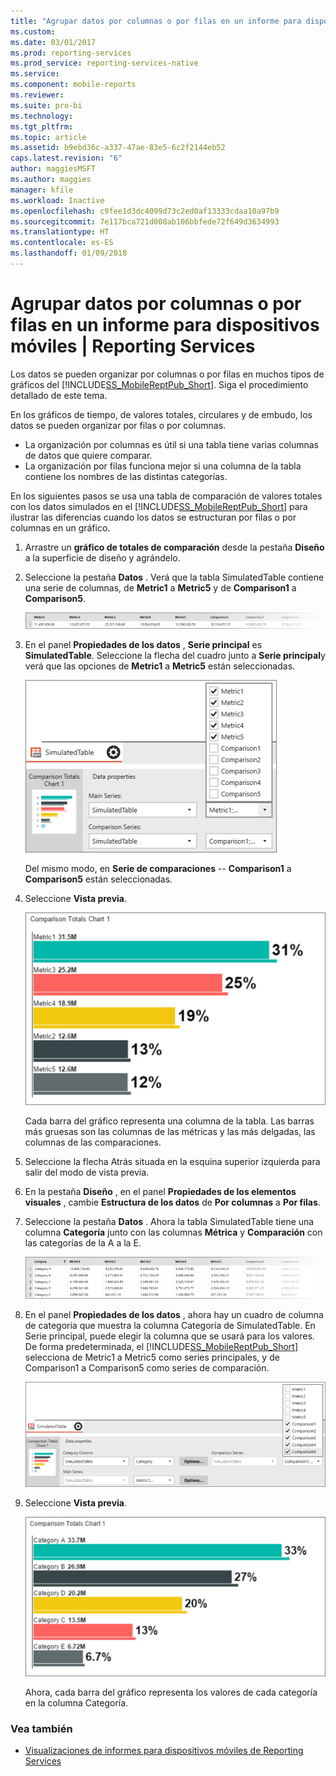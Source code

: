 ```yaml
---
title: "Agrupar datos por columnas o por filas en un informe para dispositivos móviles | Reporting Services | Microsoft Docs"
ms.custom: 
ms.date: 03/01/2017
ms.prod: reporting-services
ms.prod_service: reporting-services-native
ms.service: 
ms.component: mobile-reports
ms.reviewer: 
ms.suite: pro-bi
ms.technology: 
ms.tgt_pltfrm: 
ms.topic: article
ms.assetid: b9ebd36c-a337-47ae-83e5-6c2f2144eb52
caps.latest.revision: "6"
author: maggiesMSFT
ms.author: maggies
manager: kfile
ms.workload: Inactive
ms.openlocfilehash: c9fee1d3dc4099d73c2ed0af13333cdaa10a97b9
ms.sourcegitcommit: 7e117bca721d008ab106bbfede72f649d3634993
ms.translationtype: HT
ms.contentlocale: es-ES
ms.lasthandoff: 01/09/2018
---
```

# <a name="group-data-by-columns-or-rows-in-a-mobile-report--reporting-services"></a>Agrupar datos por columnas o por filas en un informe para dispositivos móviles | Reporting Services
Los datos se pueden organizar por columnas o por filas en muchos tipos de gráficos del [!INCLUDE[SS_MobileReptPub_Short](../../includes/ss-mobilereptpub-short.md)]. Siga el procedimiento detallado de este tema.

En los gráficos de tiempo, de valores totales, circulares y de embudo, los datos se pueden organizar por filas o por columnas. 
* La organización por columnas es útil si una tabla tiene varias columnas de datos que quiere comparar. 
* La organización por filas funciona mejor si una columna de la tabla contiene los nombres de las distintas categorías. 

En los siguientes pasos se usa una tabla de comparación de valores totales con los datos simulados en el [!INCLUDE[SS_MobileReptPub_Short](../../includes/ss-mobilereptpub-short.md)] para ilustrar las diferencias cuando los datos se estructuran por filas o por columnas en un gráfico.  

1. Arrastre un **gráfico de totales de comparación** desde la pestaña **Diseño** a la superficie de diseño y agrándelo.

2. Seleccione la pestaña **Datos** . Verá que la tabla SimulatedTable contiene una serie de columnas, de **Metric1** a **Metric5** y de **Comparison1** a **Comparison5**. 

   ![mobile-report-data-group-column](../../reporting-services/mobile-reports/media/mobile-report-data-group-column.png)

3. En el panel **Propiedades de los datos** , **Serie principal** es **SimulatedTable**. Seleccione la flecha del cuadro junto a **Serie principal**y verá que las opciones de **Metric1** a **Metric5** están seleccionadas.

   ![mobile-report-properties-columns](../../reporting-services/mobile-reports/media/mobile-report-properties-columns.png)

   Del mismo modo, en **Serie de comparaciones** -- **Comparison1** a **Comparison5** están seleccionadas.
   
4. Seleccione **Vista previa**.

   ![mobile-report-chart-by-columns](../../reporting-services/mobile-reports/media/mobile-report-chart-by-columns.png)

   Cada barra del gráfico representa una columna de la tabla. Las barras más gruesas son las columnas de las métricas y las más delgadas, las columnas de las comparaciones.

5. Seleccione la flecha Atrás situada en la esquina superior izquierda para salir del modo de vista previa.

6. En la pestaña **Diseño** , en el panel **Propiedades de los elementos visuales** , cambie **Estructura de los datos** de **Por columnas** a **Por filas**.  

7. Seleccione la pestaña **Datos** . Ahora la tabla SimulatedTable tiene una columna **Categoría** junto con las columnas **Métrica** y **Comparación** con las categorías de la A a la E. 

   ![mobile-report-data-group-rows](../../reporting-services/mobile-reports/media/mobile-report-data-group-rows.png)

8.  En el panel **Propiedades de los datos** , ahora hay un cuadro de columna de categoría que muestra la columna Categoría de SimulatedTable. En Serie principal, puede elegir la columna que se usará para los valores. De forma predeterminada, el [!INCLUDE[SS_MobileReptPub_Short](../../includes/ss-mobilereptpub-short.md)] selecciona de Metric1 a Metric5 como series principales, y de Comparison1 a Comparison5 como series de comparación. 

    ![mobile-report-properties-rows](../../reporting-services/mobile-reports/media/mobile-report-properties-rows.png)

9. Seleccione **Vista previa**.

   ![mobile-report-chart-by-rows](../../reporting-services/mobile-reports/media/mobile-report-chart-by-rows.png)

   Ahora, cada barra del gráfico representa los valores de cada categoría en la columna Categoría.

### <a name="see-also"></a>Vea también
* [Visualizaciones de informes para dispositivos móviles de Reporting Services](../../reporting-services/mobile-reports/add-visualizations-to-reporting-services-mobile-reports.md)
